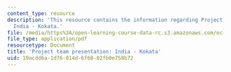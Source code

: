```yaml
---
content_type: resource
description: 'This resource contains the information regarding Project team presentation:
  India - Kokata.'
file: /media/https%3A/open-learning-course-data-rc.s3.amazonaws.com/ec-701j-d-lab-i-development-fall-2009/19acdd6a1d76014d6f6002fb0e758b72_MITEC_701JF09_proj_india_k.pdf
file_type: application/pdf
resourcetype: Document
title: 'Project team presentation: India - Kokata'
uid: 19acdd6a-1d76-014d-6f60-02fb0e758b72
---
```

